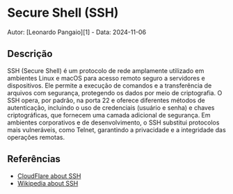# Secure Shell (SSH)

Autor: [Leonardo Pangaio][1] - Data: 2024-11-06

## Descrição

SSH (Secure Shell) é um protocolo de rede amplamente utilizado em ambientes Linux e macOS para acesso remoto seguro a servidores e dispositivos. Ele permite a execução de comandos e a transferência de arquivos com segurança, protegendo os dados por meio de criptografia. O SSH opera, por padrão, na porta 22 e oferece diferentes métodos de autenticação, incluindo o uso de credenciais (usuário e senha) e chaves criptográficas, que fornecem uma camada adicional de segurança. Em ambientes corporativos e de desenvolvimento, o SSH substitui protocolos mais vulneráveis, como Telnet, garantindo a privacidade e a integridade das operações remotas.

## Referências

- [CloudFlare about SSH](https://www.cloudflare.com/pt-br/learning/access-management/what-is-ssh/)
- [Wikipedia about SSH](https://pt.wikipedia.org/wiki/Secure_Shell)